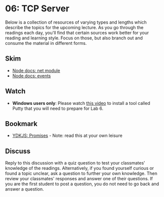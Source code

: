 06: TCP Server
======================================================================================

Below is a collection of resources of varying types and lengths which describe the topics for the upcoming lecture.  As you go through the readings each day, you'll find that certain sources work better for your reading and learning style. Focus on those, but also branch out and consume the material in different forms.

## Skim
* [Node docs: net module](https://nodejs.org/api/net.html)
* [Node docs: events](https://nodejs.org/api/events.html)

## Watch
* **Windows users only**: Please watch [this video](https://www.youtube.com/watch?v=WkSOHBrdeB8&index=21&list=PLVngfM2hsbi_DnO3_JQSgt0Wvipc5Edl5&t=0s) to install a tool called Putty that you will need to prepare for Lab 6. 

## Bookmark
* [YDKJS: Promises](https://github.com/getify/You-Dont-Know-JS/blob/master/async%20%26%20performance/ch3.md) - Note: read this at your own leisure

## Discuss

Reply to this discussion with a quiz question to test your classmates’ knowledge of the readings. Alternatively, if you found yourself curious or found a topic unclear, ask a question to further your own knowledge. Then review your classmates' responses and answer one of their questions. If you are the first student to post a question, you do not need to go back and answer a question.
